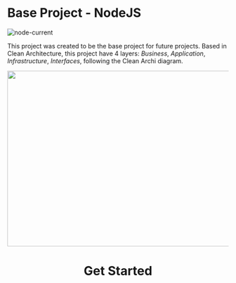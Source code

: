 # Base Project - NodeJS

![node-current](https://img.shields.io/badge/node-14.17.4-brightgreen.svg)

This project was created to be the base project for future projects. Based in Clean Architecture, this project have 4 layers: *Business*, *Application*, *Infrastructure*, *Interfaces*, following the Clean Archi diagram.

<div align=center>
<image src="./docs/CleanArchitecture.jpg" width=550, height=400>
<div>

# Get Started
